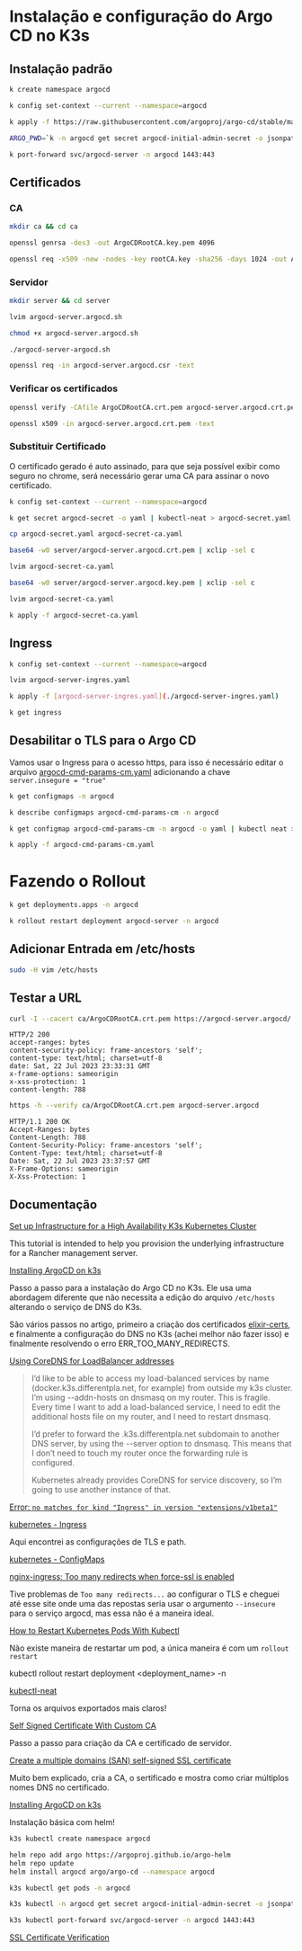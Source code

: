 # Instalação e configuração do Argo CD no K3s

## Instalação padrão

```bash
k create namespace argocd

k config set-context --current --namespace=argocd 

k apply -f https://raw.githubusercontent.com/argoproj/argo-cd/stable/manifests/install.yaml

ARGO_PWD=`k -n argocd get secret argocd-initial-admin-secret -o jsonpath="{.data.password}" | base64 -d`

k port-forward svc/argocd-server -n argocd 1443:443
```

## Certificados

### CA 

```bash
mkdir ca && cd ca

openssl genrsa -des3 -out ArgoCDRootCA.key.pem 4096

openssl req -x509 -new -nodes -key rootCA.key -sha256 -days 1024 -out ArgoCDRootCA.crt.pem
```

### Servidor

```bash
mkdir server && cd server

lvim argocd-server.argocd.sh

chmod +x argocd-server.argocd.sh

./argocd-server-argocd.sh

openssl req -in argocd-server.argocd.csr -text

```

### Verificar os certificados

```bash
openssl verify -CAfile ArgoCDRootCA.crt.pem argocd-server.argocd.crt.pem

openssl x509 -in argocd-server.argocd.crt.pem -text

```


### Substituir Certificado

O certificado gerado é auto assinado, para que seja possível exibir como seguro no chrome,
será necessário gerar uma CA para assinar o novo certificado.

```bash
k config set-context --current --namespace=argocd

k get secret argocd-secret -o yaml | kubectl-neat > argocd-secret.yaml

cp argocd-secret.yaml argocd-secret-ca.yaml

base64 -w0 server/argocd-server.argocd.crt.pem | xclip -sel c

lvim argocd-secret-ca.yaml

base64 -w0 server/argocd-server.argocd.key.pem | xclip -sel c

lvim argocd-secret-ca.yaml

k apply -f argocd-secret-ca.yaml
```

## Ingress

```bash
k config set-context --current --namespace=argocd

lvim argocd-server-ingres.yaml

k apply -f [argocd-server-ingres.yaml](./argocd-server-ingres.yaml)

k get ingress

```

## Desabilitar o TLS para o Argo CD

Vamos usar o Ingress para o acesso https, para isso é necessário editar o arquivo
[argocd-cmd-params-cm.yaml](./argocd-cmd-params-cm.yaml) adicionando a chave `server.insegure = "true"`

```bash
k get configmaps -n argocd

k describe configmaps argocd-cmd-params-cm -n argocd

k get configmap argocd-cmd-params-cm -n argocd -o yaml | kubectl neat > argocd-cmd-params-cm.yaml

k apply -f argocd-cmd-params-cm.yaml
```

# Fazendo o Rollout

```bash
k get deployments.apps -n argocd

k rollout restart deployment argocd-server -n argocd

```

## Adicionar Entrada em /etc/hosts

```bash
sudo -H vim /etc/hosts

```

## Testar a URL

```bash
curl -I --cacert ca/ArgoCDRootCA.crt.pem https://argocd-server.argocd/
```

```
HTTP/2 200 
accept-ranges: bytes
content-security-policy: frame-ancestors 'self';
content-type: text/html; charset=utf-8
date: Sat, 22 Jul 2023 23:33:31 GMT
x-frame-options: sameorigin
x-xss-protection: 1
content-length: 788
```

```bash
https -h --verify ca/ArgoCDRootCA.crt.pem argocd-server.argocd
```

```
HTTP/1.1 200 OK
Accept-Ranges: bytes
Content-Length: 788
Content-Security-Policy: frame-ancestors 'self';
Content-Type: text/html; charset=utf-8
Date: Sat, 22 Jul 2023 23:37:57 GMT
X-Frame-Options: sameorigin
X-Xss-Protection: 1
```

## Documentação

[Set up Infrastructure for a High Availability K3s Kubernetes Cluster](https://ranchermanager.docs.rancher.com/how-to-guides/new-user-guides/infrastructure-setup/ha-k3s-kubernetes-cluster)

This tutorial is intended to help you provision the underlying infrastructure for a Rancher management server.

[Installing ArgoCD on k3s](https://blog.differentpla.net/blog/2022/02/02/argocd/)

Passo a passo para a instalação do Argo CD no K3s. Ele usa uma abordagem diferente que não necessita a
edição do arquivo `/etc/hosts` alterando o serviço de DNS do K3s.

São vários passos no artigo, primeiro a criação dos certificados [elixir-certs](https://blog.differentpla.net/blog/2021/12/21/elixir-certs/),
e finalmente a configuração do DNS no K3s (achei melhor não fazer isso) e finalmente resolvendo o erro ERR_TOO_MANY_REDIRECTS.

[Using CoreDNS for LoadBalancer addresses](https://blog.differentpla.net/blog/2021/12/29/coredns/)

> I’d like to be able to access my load-balanced services by name (docker.k3s.differentpla.net, for example) from outside my k3s cluster. I’m using --addn-hosts on dnsmasq on my router. This is fragile. Every time I want to add a load-balanced service, I need to edit the additional hosts file on my router, and I need to restart dnsmasq.
> 
> I’d prefer to forward the .k3s.differentpla.net subdomain to another DNS server, by using the --server option to dnsmasq. This means that I don’t need to touch my router once the forwarding rule is configured.
> 
> Kubernetes already provides CoreDNS for service discovery, so I’m going to use another instance of that.

[Error: `no matches for kind "Ingress" in version "extensions/v1beta1"`](https://stackoverflow.com/questions/69517855/microk8s-dashboard-using-nginx-ingress-via-http-not-working-error-no-matches)

[kubernetes - Ingress](https://kubernetes.io/docs/concepts/services-networking/ingress/)

Aqui encontrei as configurações de TLS e path.

[kubernetes - ConfigMaps](https://kubernetes.io/docs/concepts/configuration/configmap/)

[nginx-ingress: Too many redirects when force-ssl is enabled](https://stackoverflow.com/questions/49856754/nginx-ingress-too-many-redirects-when-force-ssl-is-enabled)

Tive problemas de `Too many redirects...` ao configurar o TLS e cheguei até esse site onde uma das repostas seria usar o
argumento `--insecure` para o serviço argocd, mas essa não é a maneira ideal.

[How to Restart Kubernetes Pods With Kubectl](https://spacelift.io/blog/restart-kubernetes-pods-with-kubectl)

Não existe maneira de restartar um pod, a única maneira é com um `rollout restart`

kubectl rollout restart deployment <deployment_name> -n <namespace>

[kubectl-neat](https://github.com/itaysk/kubectl-neat)

Torna os arquivos exportados mais claros!

[Self Signed Certificate With Custom CA](https://gist.github.com/fntlnz/cf14feb5a46b2eda428e000157447309)

Passo a passo para criação da CA e certificado de servidor.

[Create a multiple domains (SAN) self-signed SSL certificate](https://transang.me/create-a-multiple-domains-self-signed-ssl-certificate-with-testing-scripts/)

Muito bem explicado, cria a CA, o sertificado e mostra como criar múltiplos nomes DNS no certificado.

[Installing ArgoCD on k3s](https://lumochift.org/blog/k3s-argocd)

Instalação básica com helm!

```bash
k3s kubectl create namespace argocd

helm repo add argo https://argoproj.github.io/argo-helm
helm repo update
helm install argocd argo/argo-cd --namespace argocd

k3s kubectl get pods -n argocd

k3s kubectl -n argocd get secret argocd-initial-admin-secret -o jsonpath="{.data.password}" | base64 -d

k3s kubectl port-forward svc/argocd-server -n argocd 1443:443

```

[SSL Certificate Verification](https://curl.se/docs/sslcerts.html)

